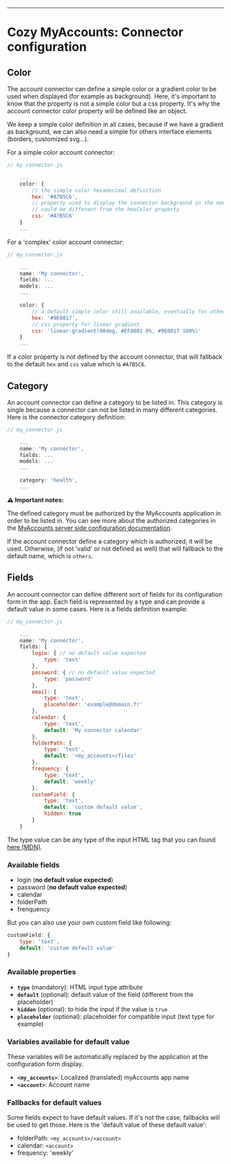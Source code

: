 
---

# Cozy MyAccounts: Connector configuration

## Color

The account connector can define a simple color or a gradient color to be used when displayed (for example as background). Here, it's important to know that the property is not a simple color but a css property. It's why the account connector color property will be defined like an object.

We keep a simple color definition in all cases, because if we have a gradient as background, we can also need a simple for others interface elements (borders, customized svg...).

For a simple color account connector:

```javascript
// my_connector.js

    ...
    color: {
        // the simple color hexadecimal definition
        hex: '#A7B5C6',
        // property used to display the connector background in the modal,
        // could be different from the hexColor property
        css: '#A7B5C6'
    }
    ...
```

For a 'complex' color account connector:

```javascript
// my_connector.js

    ...
    name: 'My connector',
    fields: ...
    models: ...
    ...

    color: {
        // a default simple color still available, eventually for other usages
        hex: '#9E0017',
        // css property for linear gradient
        css: 'linear-gradient(90deg, #EF0001 0%, #9E0017 100%)'
    }
    ...
```

If a color property is not defined by the account connector, that will fallback to the default `hex` and `css` value which is `#A7B5C6`.

## Category

An account connector can define a category to be listed in. This category is single because a connector can not be listed in many different categories. Here is the connector category definition:

```javascript
// my_connector.js

    ...
    name: 'My connector',
    fields: ...
    models: ...
    ...

    category: 'health',
    ...
```

__⚠️ Important notes:__

The defined category must be authorized by the MyAccounts application in order to be listed in. You can see more about the authorized categories in the [MyAccounts server side configuration documentation](server-side-configuration.md).

If the account connector define a category which is authorized, it will be used. Otherwise, (if not 'valid' or not defined as well) that will fallback to the default name, which is `others`.

## Fields

An account connector can define different sort of fields for its configuration form in the app. Each field is represented by a type and can provide a default value in some cases. Here is a fields definition example:

```javascript
// my_connector.js

    ...
    name: 'My connector',
    fields: {
        login: { // no default value expected
            type: 'text'
        },
        password: { // no default value expected
            type: 'password'
        },
        email: {
            type: 'text',
            placeholder: 'example@domain.fr'
        },
        calendar: {
            type: 'text',
            default: 'My connector calendar'
        },
        folderPath: {
            type: 'text',
            default: '<my_accounts>/files'
        },
        frequency: {
            type: 'text',
            default: 'weekly'
        },
        customField: {
            type: 'text',
            default: 'custom default value',
            hidden: true
        }
    }
```

The type value can be any type of the input HTML tag that you can found [here (MDN)](https://developer.mozilla.org/en-US/docs/Web/HTML/Element/input).

### Available fields

* login (__no default value expected__)
* password (__no default value expected__)
* calendar
* folderPath
* frenquency

But you can also use your own custom field like following:

```javascript
customField: {
    type: 'text',
    default: 'custom default value'
}
```

### Available properties

* __`type`__ (mandatory): HTML input type attribute
* __`default`__ (optional): default value of the field (different from the placeholder)
* __`hidden`__ (optional): to hide the input if the value is `true`
* __`placeholder`__ (optional): placeholder for compatible input (text type for example)

### Variables available for default value
These variables will be automatically replaced by the application at the configuration form display.

* __`<my_accounts>`__: Localized (translated) myAccounts app name
* __`<account>`__: Account name

### Fallbacks for default values

Some fields expect to have default values. If it's not the case, fallbacks will be used to get those. Here is the 'default value of these default value':

* folderPath: `<my_accounts>/<account>`
* calendar: `<account>`
* frequency: 'weekly'
